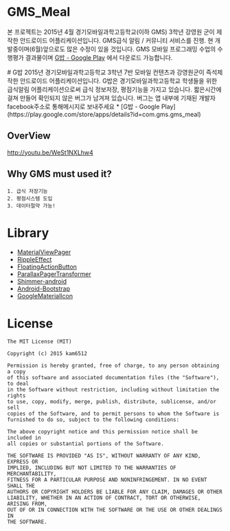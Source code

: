 # GMS_Meal
본 프로젝트는 2015년 4월 경기모바일과학고등학교(이하 GMS) 3학년 강영원 군이 제작한 안드로이드 어플리케이션입니다.
GMS급식 알림 / 커뮤니티 서비스를 진행. 현 개발중이며(6월)앞으로도 많은 수정이 있을 것입니다.
GMS 모바일 프로그래밍 수업의 수행평가 결과물이며 [G밥 - Google Play](https://play.google.com/store/apps/details?id=com.gms.gms_meal) 에서 다운로드 가능합니다.


  <content>
# G밥
2015년 경기모바일과학고등학교 3학년 7반 모바일 컨텐츠과 강영원군이 즉석제작한 안드로이드 어플리케이션입니다.
G밥은 경기모바일과학고등학교 학생들을 위한 급식알림 어플리케이션으로써 
급식 정보저장, 평점기능을 가지고 있습니다. 
짧은시간에 걸쳐 만들어 확인되지 않은 버그가 남겨져 있습니다. 
버그는 앱 내부에 기재된 개발자 facebook주소로 통해메시지로 보내주세요
* [G밥 - Google Play](https://play.google.com/store/apps/details?id=com.gms.gms_meal)


## OverView

  http://youtu.be/WeSt1NXLhw4

## Why GMS must used it?

    1. 급식 저장기능
    2. 평점시스템 도입
    3. 데이터절약 가능!

# Library
  * [MaterialViewPager](https://github.com/florent37/MaterialViewPager)
  * [RippleEffect](https://github.com/traex/RippleEffect)
  * [FloatingActionButton](https://github.com/Clans/FloatingActionButton)
  * [ParallaxPagerTransformer](https://github.com/xgc1986/ParallaxPagerTransformer)
  * [Shimmer-android](https://github.com/RomainPiel/Shimmer-android)
  * [Android-Bootstrap](https://github.com/Bearded-Hen/Android-Bootstrap)
  * [GoogleMaterialIcon](http://google.github.io/material-design-icons/#getting-icons)



# License

    The MIT License (MIT)
    
    Copyright (c) 2015 kam6512

    Permission is hereby granted, free of charge, to any person obtaining a copy
    of this software and associated documentation files (the "Software"), to deal
    in the Software without restriction, including without limitation the rights
    to use, copy, modify, merge, publish, distribute, sublicense, and/or sell
    copies of the Software, and to permit persons to whom the Software is
    furnished to do so, subject to the following conditions:

    The above copyright notice and this permission notice shall be included in
    all copies or substantial portions of the Software.

    THE SOFTWARE IS PROVIDED "AS IS", WITHOUT WARRANTY OF ANY KIND, EXPRESS OR
    IMPLIED, INCLUDING BUT NOT LIMITED TO THE WARRANTIES OF MERCHANTABILITY,
    FITNESS FOR A PARTICULAR PURPOSE AND NONINFRINGEMENT. IN NO EVENT SHALL THE
    AUTHORS OR COPYRIGHT HOLDERS BE LIABLE FOR ANY CLAIM, DAMAGES OR OTHER
    LIABILITY, WHETHER IN AN ACTION OF CONTRACT, TORT OR OTHERWISE, ARISING FROM,
    OUT OF OR IN CONNECTION WITH THE SOFTWARE OR THE USE OR OTHER DEALINGS IN
    THE SOFTWARE.
</content>


